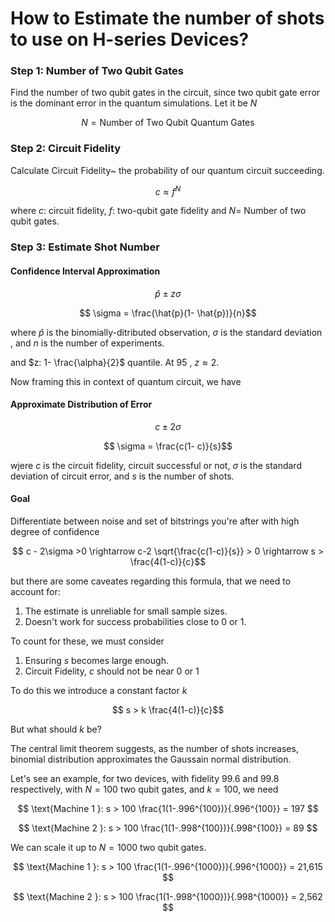 # How to Estimate the number of shots to use on H-series Devices?

### Step 1: Number of Two Qubit Gates
Find the number of two qubit gates in the circuit, since two qubit gate error is the dominant error in the quantum simulations. Let it be $N$

$$ N = \text{Number of Two Qubit Quantum Gates}$$

### Step 2: Circuit Fidelity
Calculate Circuit Fidelity~ the probability of our quantum circuit succeeding.

$$ c \approx f^{N}$$

where $c:$ circuit fidelity, $f:$ two-qubit gate fidelity and $N=$ Number of two qubit gates.

### Step 3: Estimate Shot Number

#### Confidence Interval Approximation 

$$ \hat{p} \pm z \sigma $$

$$ \sigma = \frac{\hat{p}(1- \hat{p})}{n}$$

where $\hat{p}$ is the binomially-ditributed observation, $\sigma$ is the standard deviation , and $n$ is the number of experiments.

and $z:  1- \frac{\alpha}{2}$ quantile. At $95%$ , $z \approx 2$.

Now framing this in context of quantum circuit, we have

#### Approximate Distribution of Error

$$ c \pm 2 \sigma $$

$$ \sigma = \frac{c(1- c)}{s}$$

wjere $c$ is the circuit fidelity, circuit successful or not, $\sigma$ is the standard deviation of circuit error, and $s$ is the number of shots.


#### Goal 
Differentiate between noise and set of bitstrings you're after with high degree of confidence

$$ c - 2\sigma >0 \rightarrow c-2 \sqrt{\frac{c(1-c)}{s}} > 0 \rightarrow s > \frac{4(1-c)}{c}$$

but there are some caveates regarding this formula, that we need to account for:
1. The estimate is unreliable for small sample sizes.
2. Doesn't work for success probabilities close to $0$ or $1$.

To count for these, we must consider
1. Ensuring $s$ becomes large enough.
2. Circuit Fidelity, $c$ should not be near $0$ or $1$

To do this we introduce a constant factor $k$

$$ s > k \frac{4(1-c)}{c}$$


But what should $k$ be?

The central limit theorem suggests, as the number of shots increases, binomial distribution approximates the Gaussain normal distribution.

Let's see an example, for two devices, with fidelity $99.6%$ and $99.8%$ respectively, with $N=100$ two qubit gates, and $k=100$, we need

$$ \text{Machine 1 }: s > 100 \frac{1(1-.996^{100})}{.996^{100}} = 197 $$

$$ \text{Machine 2 }: s > 100 \frac{1(1-.998^{100})}{.998^{100}} = 89 $$


We can scale it up to $N=1000$ two qubit gates.

$$ \text{Machine 1 }: s > 100 \frac{1(1-.996^{1000})}{.996^{1000}} = 21,615 $$

$$ \text{Machine 2 }: s > 100 \frac{1(1-.998^{1000})}{.998^{1000}} = 2,562 $$